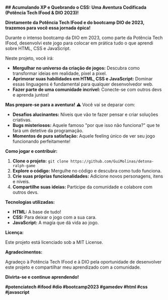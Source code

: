  **## Acumulando XP e Quebrando o CSS: Uma Aventura Codificada (Potência Tech IFood & DIO 2023)!**

**Diretamente da Potência Tech IFood e do bootcamp DIO de 2023, trazemos para você essa jornada épica!** 

Durante o intenso bootcamp da DIO em 2023, como parte da Potência Tech IFood, desenvolvi este jogo para colocar em prática tudo o que aprendi sobre HTML, CSS e JavaScript. 

Neste projeto, você irá:

* **Mergulhar no universo da criação de jogos:** Descubra como transformar ideias em realidade, pixel a pixel.
* **Aprimorar suas habilidades em HTML, CSS e JavaScript:** Dominar essas linguagens é fundamental para qualquer desenvolvedor web. 
* **Fazer parte de uma comunidade incrível:** Conecte-se com outros devs e aprenda juntos!

**Mas prepare-se para a aventura!** ⚠️ Você vai se deparar com:

* **Desafios alucinantes:** Níveis que vão te fazer pensar e criar soluções criativas. 
* **Bugs misteriosos:** Aquele famoso "por que isso não funciona?" que te fará um detetive da programação.
* **Momentos de pura satisfação:** Aquele feeling único de ver seu jogo funcionando perfeitamente!

**Como jogar e contribuir:**

1. **Clone o projeto:** `git clone https://github.com/GuiMolinas/detona-ralph-game`
2. **Explore o código:** Mergulhe no código e descubra como tudo funciona.
3. **Crie suas próprias funcionalidades:** Adicione novos personagens, itens e níveis.
4. **Compartilhe suas ideias:** Participe da comunidade e colabore com outros devs.

**Tecnologias utilizadas:**

* **HTML:** A base de tudo!
* **CSS:** Para deixar o jogo com a sua cara.
* **JavaScript:** A magia que dá vida ao jogo.

**Licença:**

Este projeto está licenciado sob a MIT License.

**Agradecimentos:**

Agradeço à Potência Tech IFood e à DIO pela oportunidade de desenvolver este projeto e compartilhar meu aprendizado com a comunidade.

**Divirta-se e continue aprendendo!**

**#potenciatech #ifood #dio #bootcamp2023 #gamedev #html #css #javascript**
